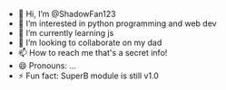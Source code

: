 - 👋 Hi, I’m @ShadowFan123
- 👀 I’m interested in python programming and web dev
- 🌱 I’m currently learning js
- 💞️ I’m looking to collaborate on my dad
- 📫 How to reach me that's a secret info!
- 😄 Pronouns: ...
- ⚡ Fun fact: SuperB module is still v1.0
